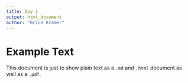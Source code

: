 ```yaml
---
title: Day 1
output: html_document
author: "Brice Kramer"
---
```


# Example Text

This document is just to show plain text as a `.md` and `.html` document as well as a `.pdf`.
